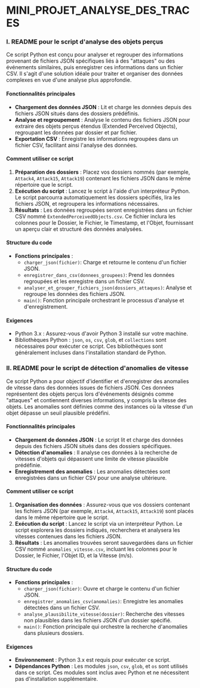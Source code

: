 # MINI_PROJET_ANALYSE_DES_TRACES

### I. README pour le script d'analyse des objets perçus

Ce script Python est conçu pour analyser et regrouper des informations provenant de fichiers JSON spécifiques liés à des "attaques" ou des événements similaires, puis enregistrer ces informations dans un fichier CSV. Il s'agit d'une solution idéale pour traiter et organiser des données complexes en vue d'une analyse plus approfondie.

#### Fonctionnalités principales

- **Chargement des données JSON** : Lit et charge les données depuis des fichiers JSON situés dans des dossiers prédéfinis.
- **Analyse et regroupement** : Analyse le contenu des fichiers JSON pour extraire des objets perçus étendus (Extended Perceived Objects), regroupant les données par dossier et par fichier.
- **Exportation CSV** : Enregistre les informations regroupées dans un fichier CSV, facilitant ainsi l'analyse des données.

#### Comment utiliser ce script

1. **Préparation des dossiers** : Placez vos dossiers nommés (par exemple, `Attack4`, `Attack15`, `Attack19`) contenant les fichiers JSON dans le même répertoire que le script.
2. **Exécution du script** : Lancez le script à l'aide d'un interpréteur Python. Le script parcourra automatiquement les dossiers spécifiés, lira les fichiers JSON, et regroupera les informations nécessaires.
3. **Résultats** : Les données regroupées seront enregistrées dans un fichier CSV nommé `ExtendedPerceivedObjects.csv`. Ce fichier inclura les colonnes pour le Dossier, le Fichier, le Timestamp, et l'Objet, fournissant un aperçu clair et structuré des données analysées.

#### Structure du code

- **Fonctions principales** :
  - `charger_json(fichier)`: Charge et retourne le contenu d'un fichier JSON.
  - `enregistrer_dans_csv(donnees_groupees)`: Prend les données regroupées et les enregistre dans un fichier CSV.
  - `analyser_et_grouper_fichiers_json(dossiers_attaques)`: Analyse et regroupe les données des fichiers JSON.
  - `main()`: Fonction principale orchestrant le processus d'analyse et d'enregistrement.

#### Exigences

- Python 3.x : Assurez-vous d'avoir Python 3 installé sur votre machine.
- Bibliothèques Python : `json`, `os`, `csv`, `glob`, et `collections` sont nécessaires pour exécuter ce script. Ces bibliothèques sont généralement incluses dans l'installation standard de Python.



### II. README pour le script de détection d'anomalies de vitesse

Ce script Python a pour objectif d'identifier et d'enregistrer des anomalies de vitesse dans des données issues de fichiers JSON. Ces données représentent des objets perçus lors d'événements désignés comme "attaques" et contiennent diverses informations, y compris la vitesse des objets. Les anomalies sont définies comme des instances où la vitesse d'un objet dépasse un seuil plausible prédéfini.

#### Fonctionnalités principales

- **Chargement de données JSON** : Le script lit et charge des données depuis des fichiers JSON situés dans des dossiers spécifiques.
- **Détection d'anomalies** : Il analyse ces données à la recherche de vitesses d'objets qui dépassent une limite de vitesse plausible prédéfinie.
- **Enregistrement des anomalies** : Les anomalies détectées sont enregistrées dans un fichier CSV pour une analyse ultérieure.

#### Comment utiliser ce script

1. **Organisation des données** : Assurez-vous que vos dossiers contenant les fichiers JSON (par exemple, `Attack4`, `Attack15`, `Attack19`) sont placés dans le même répertoire que le script.
2. **Exécution du script** : Lancez le script via un interpréteur Python. Le script explorera les dossiers indiqués, recherchera et analysera les vitesses contenues dans les fichiers JSON.
3. **Résultats** : Les anomalies trouvées seront sauvegardées dans un fichier CSV nommé `anomalies_vitesse.csv`, incluant les colonnes pour le Dossier, le Fichier, l'Objet ID, et la Vitesse (m/s).

#### Structure du code

- **Fonctions principales** :
  - `charger_json(fichier)`: Ouvre et charge le contenu d'un fichier JSON.
  - `enregistrer_anomalies_csv(anomalies)`: Enregistre les anomalies détectées dans un fichier CSV.
  - `analyse_plausibilite_vitesse(dossier)`: Recherche des vitesses non plausibles dans les fichiers JSON d'un dossier spécifié.
  - `main()`: Fonction principale qui orchestre la recherche d'anomalies dans plusieurs dossiers.

#### Exigences

- **Environnement** : Python 3.x est requis pour exécuter ce script.
- **Dépendances Python** : Les modules `json`, `csv`, `glob`, et `os` sont utilisés dans ce script. Ces modules sont inclus avec Python et ne nécessitent pas d'installation supplémentaire.



